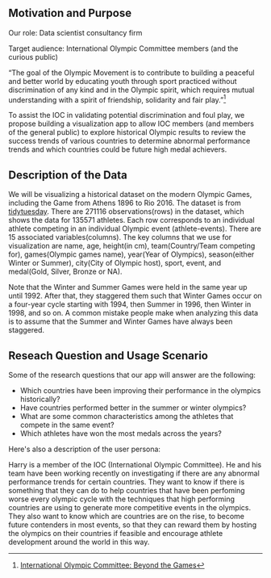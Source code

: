 ## Motivation and Purpose
Our role: Data scientist consultancy firm  

Target audience: International Olympic Committee members (and the curious public)  

“The goal of the Olympic Movement is to contribute to building a peaceful and better world by educating youth through sport practiced without discrimination of any kind and in the Olympic spirit, which requires mutual understanding with a spirit of friendship, solidarity and fair play.”[^1]

To assist the IOC in validating potential discrimination and foul play, we propose building a visualization app to allow IOC members (and members of the general public) to explore historical Olympic results to review the success trends of various countries to determine abnormal performance trends and which countries could be future high medal achievers.

## Description of the Data
We will be visualizing a historical dataset on the modern Olympic Games, including the Game from Athens 1896 to Rio 2016. The dataset is from [tidytuesday](https://github.com/rfordatascience/tidytuesday). There are 271116 observations(rows) in the dataset, which shows the data for 135571 athletes. Each row corresponds to an individual athlete competing in an individual Olympic event (athlete-events). There are 15 associated variables(columns). The key columns that we use for visualization are name, age, height(in cm), team(Country/Team competing for), games(Olympic games name), year(Year of Olympics), season(either Winter or Summer), city(City of Olympic host), sport, event, and medal(Gold, Silver, Bronze or NA).

Note that the Winter and Summer Games were held in the same year up until 1992. After that, they staggered them such that Winter Games occur on a four-year cycle starting with 1994, then Summer in 1996, then Winter in 1998, and so on. A common mistake people make when analyzing this data is to assume that the Summer and Winter Games have always been staggered.
## Reseach Question and Usage Scenario

Some of the research questions that our app will answer are the following:

- Which countries have been improving their performance in the olympics historically?
- Have countries performed better in the summer or winter olympics?
- What are some common characteristics among the athletes that compete in the same event?
- Which athletes have won the most medals across the years?

Here's also a description of the user persona:

Harry is a member of the IOC (International Olympic Committee). He and his team have been working recently on investigating if there are any abnormal performance trends for certain countries. They want to know if there is something that they can do to help countries that have been perfoming worse every olympic cycle with the techniques that high performing countries are using to generate more competitive events in the olympics. They also want to know which are countries are on the rise, to become future contenders in most events, so that they can reward them by hosting the olympics on their countries if feasible and encourage athlete development around the world in this way.

[^1]: [International Olympic Committee: Beyond the Games](https://olympics.com/ioc/beyond-the-games)